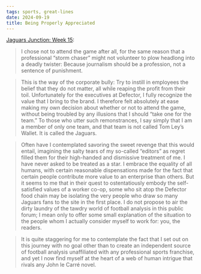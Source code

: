 ```yaml
---
tags: sports, great-lines
date: 2024-09-19
title: Being Properly Appreciated
---
```


[Jaguars Junction: Week 15](https://defector.com/jaguars-junction-week-15):

> I chose not to attend the game after all, for the same reason that a professional “storm chaser” might not volunteer to plow headlong into a deadly twister: Because journalism should be a profession, not a sentence of punishment.

> This is the way of the corporate bully: Try to instill in employees the belief that they do not matter, all while reaping the profit from their toil. Unfortunately for the executives at Defector, I fully recognize the value that I bring to the brand. I therefore felt absolutely at ease making my own decision about whether or not to attend the game, without being troubled by any illusions that I should “take one for the team.” To those who utter such remonstrances, I say simply that I am a member of only one team, and that team is not called Tom Ley’s Wallet. It is called the Jaguars. 

> Often have I contemplated savoring the sweet revenge that this would entail, imagining the salty tears of my so-called “editors” as regret filled them for their high-handed and dismissive treatment of me. I have never asked to be treated as a star. I embrace the equality of all humans, with certain reasonable dispensations made for the fact that certain people contribute more value to an enterprise than others. But it seems to me that in their quest to ostentatiously embody the self-satisfied values of a worker co-op, some who sit atop the Defector food chain may be isolating the very people who draw so many Jaguars fans to the site in the first place. I do not propose to air the dirty laundry of the tawdry world of football analysis in this public forum; I mean only to offer some small explanation of the situation to the people whom I actually consider myself to work for: you, the readers. 

> It is quite staggering for me to contemplate the fact that I set out on this journey with no goal other than to create an independent source of football analysis unaffiliated with any professional sports franchise, and yet I now find myself at the heart of a web of human intrigue that rivals any John le Carré novel. 